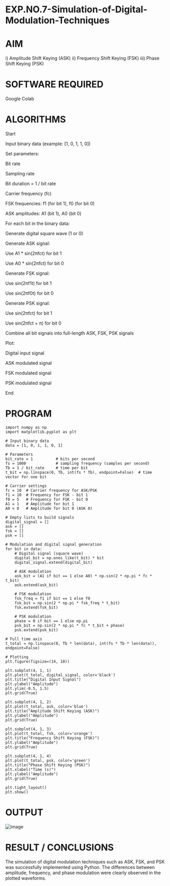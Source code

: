 # EXP.NO.7-Simulation-of-Digital-Modulation-Techniques


# AIM
 i) Amplitude Shift Keying (ASK)
ii) Frequency Shift Keying (FSK)
iii) Phase Shift Keying (PSK)

# SOFTWARE REQUIRED
Google Colab

# ALGORITHMS

Start

Input binary data (example: [1, 0, 1, 1, 0])

Set parameters:

Bit rate

Sampling rate

Bit duration = 1 / bit rate

Carrier frequency (fc)

FSK frequencies: f1 (for bit 1), f0 (for bit 0)

ASK amplitudes: A1 (bit 1), A0 (bit 0)

For each bit in the binary data:

Generate digital square wave (1 or 0)

Generate ASK signal:

Use A1 * sin(2πfct) for bit 1

Use A0 * sin(2πfct) for bit 0

Generate FSK signal:

Use sin(2πf1t) for bit 1

Use sin(2πf0t) for bit 0

Generate PSK signal:

Use sin(2πfct) for bit 1

Use sin(2πfct + π) for bit 0

Combine all bit signals into full-length ASK, FSK, PSK signals

Plot:

Digital input signal

ASK modulated signal

FSK modulated signal

PSK modulated signal

End
# PROGRAM
```
import numpy as np
import matplotlib.pyplot as plt

# Input binary data
data = [1, 0, 1, 1, 0, 1]

# Parameters
bit_rate = 1          # bits per second
fs = 1000             # sampling frequency (samples per second)
Tb = 1 / bit_rate     # time per bit
t_bit = np.linspace(0, Tb, int(fs * Tb), endpoint=False)  # time vector for one bit

# Carrier settings
fc = 10  # Carrier frequency for ASK/PSK
f1 = 10  # Frequency for FSK - bit 1
f0 = 5   # Frequency for FSK - bit 0
A1 = 1   # Amplitude for bit 1
A0 = 0   # Amplitude for bit 0 (ASK 0)

# Empty lists to build signals
digital_signal = []
ask = []
fsk = []
psk = []

# Modulation and digital signal generation
for bit in data:
    # Digital signal (square wave)
    digital_bit = np.ones_like(t_bit) * bit
    digital_signal.extend(digital_bit)

    # ASK modulation
    ask_bit = (A1 if bit == 1 else A0) * np.sin(2 * np.pi * fc * t_bit)
    ask.extend(ask_bit)

    # FSK modulation
    fsk_freq = f1 if bit == 1 else f0
    fsk_bit = np.sin(2 * np.pi * fsk_freq * t_bit)
    fsk.extend(fsk_bit)

    # PSK modulation
    phase = 0 if bit == 1 else np.pi
    psk_bit = np.sin(2 * np.pi * fc * t_bit + phase)
    psk.extend(psk_bit)

# Full time axis
t_total = np.linspace(0, Tb * len(data), int(fs * Tb * len(data)), endpoint=False)

# Plotting
plt.figure(figsize=(14, 10))

plt.subplot(4, 1, 1)
plt.plot(t_total, digital_signal, color='black')
plt.title("Digital Input Signal")
plt.ylabel("Amplitude")
plt.ylim(-0.5, 1.5)
plt.grid(True)

plt.subplot(4, 1, 2)
plt.plot(t_total, ask, color='blue')
plt.title("Amplitude Shift Keying (ASK)")
plt.ylabel("Amplitude")
plt.grid(True)

plt.subplot(4, 1, 3)
plt.plot(t_total, fsk, color='orange')
plt.title("Frequency Shift Keying (FSK)")
plt.ylabel("Amplitude")
plt.grid(True)

plt.subplot(4, 1, 4)
plt.plot(t_total, psk, color='green')
plt.title("Phase Shift Keying (PSK)")
plt.xlabel("Time (s)")
plt.ylabel("Amplitude")
plt.grid(True)

plt.tight_layout()
plt.show()
```

# OUTPUT
![image](https://github.com/user-attachments/assets/69f0ed3c-acfc-406a-bcff-c55219022317)

 
# RESULT / CONCLUSIONS
The simulation of digital modulation techniques such as ASK, FSK, and PSK was successfully implemented using Python. The differences between amplitude, frequency, and phase modulation were clearly observed in the plotted waveforms.
